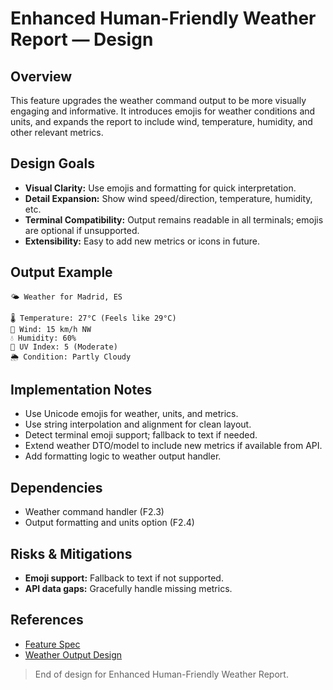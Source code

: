 # Enhanced Human-Friendly Weather Report — Design

## Overview

This feature upgrades the weather command output to be more visually engaging and informative. It introduces emojis for weather conditions and units, and expands the report to include wind, temperature, humidity, and other relevant metrics.

## Design Goals

- **Visual Clarity:** Use emojis and formatting for quick interpretation.
- **Detail Expansion:** Show wind speed/direction, temperature, humidity, etc.
- **Terminal Compatibility:** Output remains readable in all terminals; emojis are optional if unsupported.
- **Extensibility:** Easy to add new metrics or icons in future.

## Output Example

```
🌤️ Weather for Madrid, ES

🌡️ Temperature: 27°C (Feels like 29°C)
💨 Wind: 15 km/h NW
💧 Humidity: 60%
🔆 UV Index: 5 (Moderate)
🌦️ Condition: Partly Cloudy
```

## Implementation Notes

- Use Unicode emojis for weather, units, and metrics.
- Use string interpolation and alignment for clean layout.
- Detect terminal emoji support; fallback to text if needed.
- Extend weather DTO/model to include new metrics if available from API.
- Add formatting logic to weather output handler.

## Dependencies

- Weather command handler (F2.3)
- Output formatting and units option (F2.4)

## Risks & Mitigations

- **Emoji support:** Fallback to text if not supported.
- **API data gaps:** Gracefully handle missing metrics.

## References

- [Feature Spec](./feat-weather-human-friendly.spec.md)
- [Weather Output Design](./feat-weather-output.design.md)

> End of design for Enhanced Human-Friendly Weather Report.
